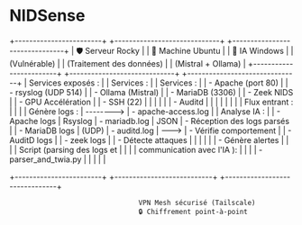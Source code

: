 # NIDSense

+------------------------+            +-----------------------------+            +-------------------------------+
|   🛡️ Serveur Rocky     |            |   🔎 Machine Ubuntu        |            |      🤖 IA Windows            |
|      (Vulnérable)      |            | (Traitement des données)    |            |    (Mistral + Ollama)         |
+------------------------+            +-----------------------------+            +-------------------------------+
| Services exposés :     |            | Services :                  |            | Services :                    |
|  - Apache (port 80)    |            |  - rsyslog (UDP 514)        |            |  - Ollama (Mistral)           |
|  - MariaDB (3306)      |            |  - Zeek NIDS                |            |  - GPU Accélération           |
|  - SSH (22)            |            |                             |            |                               |
|  - Auditd              |            |                             |            |                               |
|                        |            | Flux entrant :              |            |                               |
| Génère logs :          | -------->  |  - apache-access.log        |            | Analyse IA :                  |
|  - Apache logs         |  Rsyslog   |  - mariadb.log              |   JSON     |  - Réception des logs parsés  |
|  - MariaDB logs        |  (UDP)     |  - auditd.log               |   --->     |  - Vérifie comportement       |
|  - AuditD logs         |            |  - zeek logs                |            |  - Détecte attaques           |
|                        |            |                             |            |  - Génère alertes             |
|                        |            | Script (parsing des logs et |
|                        |            | communication avec l'IA ):  |
|                        |            |    - parser_and_twia.py     |
|                        |            |                             |


+------------------------+            +---------------------------+            +-------------------------------+

                                    VPN Mesh sécurisé (Tailscale)
                                    🔒 Chiffrement point-à-point
